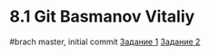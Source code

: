 # 8.1 Git Basmanov Vitaliy
#brach master, initial commit
[Задание 1](https://github.com/basmanov/basmanovv/commit/f8fd414e70bd43959dd159ca021be80c2bf30fd1)
[Задание 2](https://github.com/basmanov/basmanovv/commit/b03dbfbf797677eb27f84c309fe1e81bdf1692e1)
